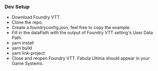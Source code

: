 ### Dev Setup

* Download Foundry VTT.
* Clone the repo.
* Create a foundryconfig.json, feel free to copy the example.
* Fill in the dataPath with the output of Foundry VTT setting's User Data Path.
* yarn install
* yarn build
* yarn link-project
* Close and reopen Foundry VTT. Fabula Ultima should appear in your Game
  Systems.
